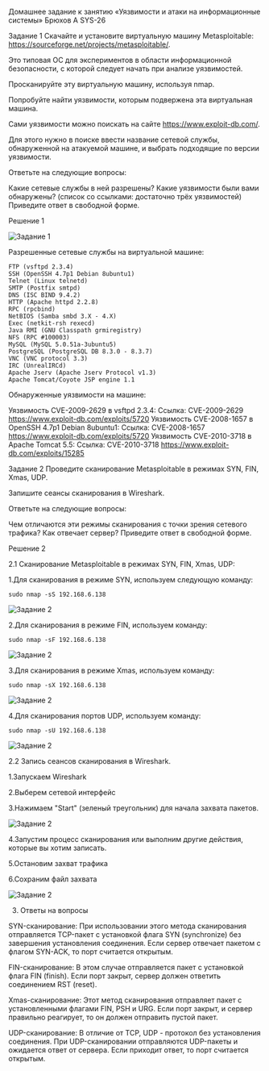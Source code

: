 Домашнее задание к занятию «Уязвимости и атаки на информационные системы» Брюхов А SYS-26

Задание 1
Скачайте и установите виртуальную машину Metasploitable: https://sourceforge.net/projects/metasploitable/.

Это типовая ОС для экспериментов в области информационной безопасности, с которой следует начать при анализе уязвимостей.

Просканируйте эту виртуальную машину, используя nmap.

Попробуйте найти уязвимости, которым подвержена эта виртуальная машина.

Сами уязвимости можно поискать на сайте https://www.exploit-db.com/.

Для этого нужно в поиске ввести название сетевой службы, обнаруженной на атакуемой машине, и выбрать подходящие по версии уязвимости.

Ответьте на следующие вопросы:

Какие сетевые службы в ней разрешены?
Какие уязвимости были вами обнаружены? (список со ссылками: достаточно трёх уязвимостей)
Приведите ответ в свободной форме.

Решение 1

![Задание 1](решение1.png)

 Разрешенные сетевые службы на виртуальной машине:

    FTP (vsftpd 2.3.4)
    SSH (OpenSSH 4.7p1 Debian 8ubuntu1)
    Telnet (Linux telnetd)
    SMTP (Postfix smtpd)
    DNS (ISC BIND 9.4.2)
    HTTP (Apache httpd 2.2.8)
    RPC (rpcbind)
    NetBIOS (Samba smbd 3.X - 4.X)
    Exec (netkit-rsh rexecd)
    Java RMI (GNU Classpath grmiregistry)
    NFS (RPC #100003)
    MySQL (MySQL 5.0.51a-3ubuntu5)
    PostgreSQL (PostgreSQL DB 8.3.0 - 8.3.7)
    VNC (VNC protocol 3.3)
    IRC (UnrealIRCd)
    Apache Jserv (Apache Jserv Protocol v1.3)
    Apache Tomcat/Coyote JSP engine 1.1

Обнаруженные уязвимости на машине:

Уязвимость CVE-2009-2629 в vsftpd 2.3.4:
   Ссылка: CVE-2009-2629 https://www.exploit-db.com/exploits/5720
Уязвимость CVE-2008-1657 в OpenSSH 4.7p1 Debian 8ubuntu1:
   Ссылка: CVE-2008-1657 https://www.exploit-db.com/exploits/5720
Уязвимость CVE-2010-3718 в Apache Tomcat 5.5:
   Ссылка: CVE-2010-3718 https://www.exploit-db.com/exploits/15285

Задание 2
Проведите сканирование Metasploitable в режимах SYN, FIN, Xmas, UDP.

Запишите сеансы сканирования в Wireshark.

Ответьте на следующие вопросы:

Чем отличаются эти режимы сканирования с точки зрения сетевого трафика?
Как отвечает сервер?
Приведите ответ в свободной форме.

Решение 2

2.1 Сканирование Metasploitable в режимах SYN, FIN, Xmas, UDP:

1.Для сканирования в режиме SYN, используем следующую команду:

    sudo nmap -sS 192.168.6.138

![Задание 2](решение21.png)

2.Для сканирования в режиме FIN, используем команду:

    sudo nmap -sF 192.168.6.138

![Задание 2](решение22.png)

3.Для сканирования в режиме Xmas, используем команду:

    sudo nmap -sX 192.168.6.138

![Задание 2](решение23.png)

4.Для сканирования портов UDP, используем команду:

    sudo nmap -sU 192.168.6.138

![Задание 2](решение24.png)

2.2 Запись сеансов сканирования в Wireshark.

1.Запускаем Wireshark

2.Выберем сетевой интерфейс

3.Нажимаем "Start" (зеленый треугольник) для начала захвата пакетов.

![Задание 2](решение25.png)

4.Запустим процесс сканирования или выполним другие действия, которые вы хотим записать.

5.Остановим захват трафика

6.Сохраним файл захвата

![Задание 2](решение26.png)

3. Ответы на вопросы   

SYN-сканирование: При использовании этого метода сканирования отправляется TCP-пакет с установкой флага SYN (synchronize) без завершения установления соединения. Если сервер отвечает пакетом с флагом SYN-ACK, то порт считается открытым.

FIN-сканирование: В этом случае отправляется пакет с установкой флага FIN (finish). Если порт закрыт, сервер должен ответить соединением RST (reset).

Xmas-сканирование: Этот метод сканирования отправляет пакет с установленными флагами FIN, PSH и URG. Если порт закрыт, и сервер правильно реагирует, то он должен отправить пустой пакет.

UDP-сканирование: В отличие от TCP, UDP - протокол без установления соединения. При UDP-сканировании отправляются UDP-пакеты и ожидается ответ от сервера. Если приходит ответ, то порт считается открытым.



